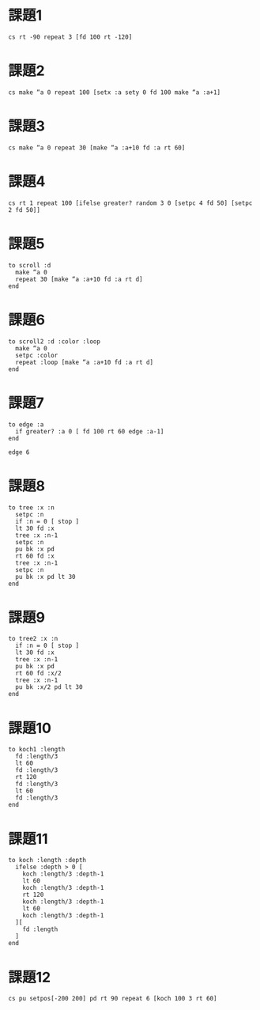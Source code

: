 # 課題1
```logo
cs rt -90 repeat 3 [fd 100 rt -120]
```

# 課題2
```logo
cs make “a 0 repeat 100 [setx :a sety 0 fd 100 make “a :a+1]
```

# 課題3
```logo
cs make “a 0 repeat 30 [make “a :a+10 fd :a rt 60]
```

#  課題4
```logo
cs rt 1 repeat 100 [ifelse greater? random 3 0 [setpc 4 fd 50] [setpc 2 fd 50]]
```

# 課題5
```logo
to scroll :d 
  make “a 0
  repeat 30 [make “a :a+10 fd :a rt d]
end
```

# 課題6
```logo
to scroll2 :d :color :loop
  make “a 0
  setpc :color
  repeat :loop [make “a :a+10 fd :a rt d]
end
```

# 課題7
```logo
to edge :a
  if greater? :a 0 [ fd 100 rt 60 edge :a-1]
end

edge 6
```

# 課題8
```logo
to tree :x :n
  setpc :n
  if :n = 0 [ stop ]
  lt 30 fd :x
  tree :x :n-1
  setpc :n
  pu bk :x pd
  rt 60 fd :x
  tree :x :n-1
  setpc :n
  pu bk :x pd lt 30
end
```

# 課題9
```logo
to tree2 :x :n
  if :n = 0 [ stop ]
  lt 30 fd :x
  tree :x :n-1
  pu bk :x pd
  rt 60 fd :x/2
  tree :x :n-1
  pu bk :x/2 pd lt 30
end
```

# 課題10
```logo
to koch1 :length
  fd :length/3
  lt 60
  fd :length/3
  rt 120
  fd :length/3
  lt 60
  fd :length/3
end
```

# 課題11
```logo
to koch :length :depth
  ifelse :depth > 0 [
    koch :length/3 :depth-1
    lt 60
    koch :length/3 :depth-1
    rt 120
    koch :length/3 :depth-1
    lt 60
    koch :length/3 :depth-1
  ][
    fd :length
  ]
end
```

# 課題12
```
cs pu setpos[-200 200] pd rt 90 repeat 6 [koch 100 3 rt 60]
```
